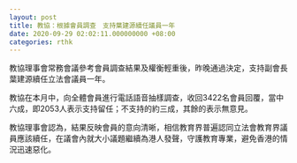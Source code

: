 ```yaml
---
layout: post
title: 教協：根據會員調查　支持葉建源續任議員一年
date: 2020-09-29 02:02:11.000000000 +08:00
categories: rthk
---
```


教協理事會常務會議參考會員調查結果及權衡輕重後，昨晚通過決定，支持副會長葉建源續任立法會議員一年。

教協在本月中，向全體會員進行電話語音抽樣調查，收回3422名會員回覆，當中六成，即2053人表示支持留任；不支持的約三成，其餘的表示無意見。

教協理事會認為，結果反映會員的意向清晰，相信教育界普遍認同立法會教育界議員應該續任，在議會內就大小議題繼續為港人發聲，守護教育專業，避免香港的情況迅速惡化。
